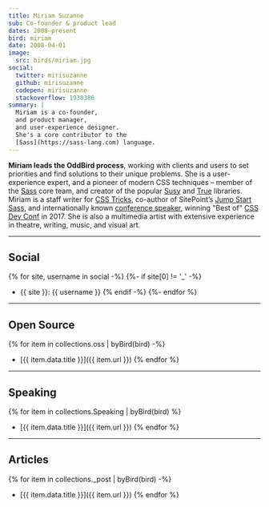 ```yaml
---
title: Miriam Suzanne
sub: Co-founder & product lead
dates: 2008–present
bird: miriam
date: 2008-04-01
image:
  src: birds/miriam.jpg
social:
  twitter: mirisuzanne
  github: mirisuzanne
  codepen: mirisuzanne
  stackoverflow: 1930386
summary: |
  Miriam is a co-founder,
  and product manager,
  and user-experience designer.
  She's a core contributor to the
  [Sass](https://sass-lang.com) language.
---
```


**Miriam leads the OddBird process**,
working with clients and users to set priorities
and find solutions to their unique problems.
She is a user-experience expert,
and a pioneer of modern CSS techniques –
member of the [Sass][sass] core team,
and creator of the popular [Susy][susy]
and [True][true] libraries.
Miriam is a staff writer for [CSS Tricks][tricks],
co-author of SitePoint’s [Jump Start Sass][jss],
and internationally known
[conference speaker][speaking],
winning "Best of" [CSS Dev Conf][dev] in 2017.
She is also a multimedia artist
with extensive experience in theatre,
writing, music, and visual art.

[sass]: https://sass-lang.com
[susy]: /susy/
[true]: /true/
[tricks]: http://css-tricks.com
[jss]: https://www.sitepoint.com/premium/books/jump-start-sass
[speaking]: /services/speaking/
[dev]: https://blog.cssdevconf.com/slides-and-resources-from-css-dev-conf-2017-new-orleans-8e2a5edb06b0#2b07

------

## Social

{% for site, username in social -%}
{%- if site[0] != '_' -%}
- {{ site }}: {{ username }}
{% endif -%}
{%- endfor %}

------

## Open Source

{% for item in collections.oss | byBird(bird) -%}
- [{{ item.data.title }}]({{ item.url }})
{% endfor %}

------

## Speaking

{% for item in collections.Speaking | byBird(bird) %}
- [{{ item.data.title }}]({{ item.url }})
{% endfor %}

------

## Articles

{% for item in collections._post | byBird(bird) -%}
- [{{ item.data.title }}]({{ item.url }})
{% endfor %}
